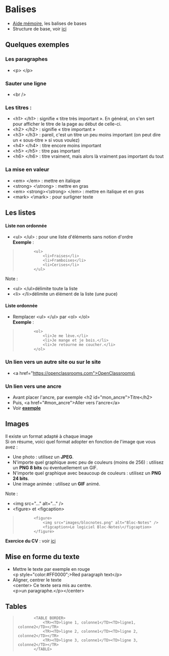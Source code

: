 # Balises
- [Aide mémoire](https://htmlcheatsheet.com/), les balises de bases
- Structure de base, voir [ici](https://github.com/TahiriNadia/ElleCode-ACM/blob/master/exemple/struct.html)

## Quelques exemples
### Les paragraphes 
- \<p> \</p>

### Sauter une ligne
- \<br />

### Les titres : 
- \<h1> \</h1> :  signifie « titre très important ». En général, on s'en sert pour afficher le titre de la page au début de celle-ci.
- \<h2> \</h2> : signifie « titre important »
- \<h3> \</h3> : pareil, c'est un titre un peu moins important (on peut dire un « sous-titre » si vous voulez)
- \<h4> \</h4> : titre encore moins important
- \<h5> \</h5> : titre pas important
- \<h6> \</h6> : titre vraiment, mais alors là vraiment pas important du tout

### La mise en valeur
- \<em> \</em> : mettre en italique
- \<strong> \<\strong> : mettre en gras
- \<em> \<strong>\<\strong> \</em> : mettre en italique et en gras
- \<mark> \<\mark> : pour surligner texte
    
## Les listes
#### Liste non ordonnée
- \<ul> \</ul> : pour une liste d'éléments sans notion d'ordre <br>
        __Exemple__ : 
>            <ul>
>                <li>Fraises</li>
>                <li>Framboises</li>
>                <li>Cerises</li>
>            </ul>

Note :
- \<ul> \</ul>délimite toute la liste
- \<li> \</li>délimite un élément de la liste (une puce)
    
#### Liste ordonnée
- Remplacer \<ul> \</ul> par \<ol> \</ol> <br>
        __Exemple__ : 
>            <ol>
>                <li>Je me lève.</li>
>                <li>Je mange et je bois.</li>
>                <li>Je retourne me coucher.</li>
>            </ol>   
  
### Un lien vers un autre site ou sur le site
- \<a href="https://openclassrooms.com">OpenClassrooms\</a>

### Un lien vers une ancre
- Avant placer l'ancre, par exemple \<h2 id="mon_ancre">Titre\</h2>
- Puis, \<a href="#mon_ancre">Aller vers l'ancre\</a>
- Voir [__exemple__](https://github.com/TahiriNadia/ElleCode-ACM/blob/master/exemple/ancre.html)

## Images
Il existe un format adapté à chaque image <br>
Si on résume, voici quel format adopter en fonction de l'image que vous avez :
- Une photo : utilisez un __JPEG__.
- N'importe quel graphique avec peu de couleurs (moins de 256) : utilisez un __PNG 8 bits__ ou éventuellement un GIF.
- N'importe quel graphique avec beaucoup de couleurs : utilisez un __PNG 24 bits__.
- Une image animée : utilisez un __GIF__ animé.

Note :
- \<img src="..." alt="..." />
- \<figure> et \<figcaption>


>            <figure> 
>                <img src="images/blocnotes.png" alt="Bloc-Notes" /> 
>                <figcaption>Le logiciel Bloc-Notes\</figcaption> 
>            </figure> 

__Exercice du CV__ : voir [ici](https://github.com/TahiriNadia/ElleCode-ACM/tree/master/exemple/exercice)

## Mise en forme du texte
- Mettre le texte par exemple en rouge <br>
\<p style="color:#FF0000";>Red paragraph text\</p>
- Aligner, centrer le texte <br>
\<center> Ce texte sera mis au centre.<br>
\<p>un paragraphe.\</p>\</center>

## Tables

>            <TABLE BORDER>
>                <TR><TD>ligne 1, colonne1</TD><TD>ligne1, colonne2</TD></TR>
>                <TR><TD>ligne 2, colonne1</TD><TD>ligne 2, colonne2</TD></TR>
>                <TR><TD>ligne 3, colonne1</TD><TD>ligne 3, colonne2</TD></TR>
>            </TABLE>


